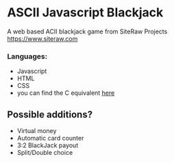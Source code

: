 # ASCII Javascript Blackjack
A web based ACII blackjack game from SiteRaw Projects https://www.siteraw.com

### Languages:

- Javascript
- HTML
- CSS
- you can find the C equivalent [here](https://github.com/SiteRaw/BlackJack-in-C/)

## Possible additions?

- Virtual money
- Automatic card counter
- 3:2 BlackJack payout
- Split/Double choice
